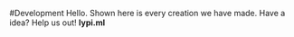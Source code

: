 #Development
Hello. Shown here is every creation we have made. Have a idea? Help us out!
__lypi.ml__
